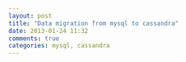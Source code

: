 ```yaml
---
layout: post
title: "Data migration from mysql to cassandra"
date: 2013-01-24 11:32
comments: true
categories: mysql, cassandra
---
```


